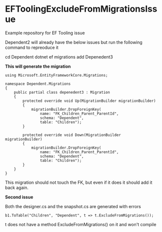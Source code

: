 # EFToolingExcludeFromMigrationsIssue
Example repository for EF Tooling issue

Dependent2 will already have the below issues but run the following command to repreoduce it


cd Dependent
dotnet ef migrations add Depenedent3



**This will generate the migration** 

    using Microsoft.EntityFrameworkCore.Migrations;

    namespace Dependent.Migrations
    {
        public partial class depenedent3 : Migration
        {
            protected override void Up(MigrationBuilder migrationBuilder)
            {
                migrationBuilder.DropForeignKey(
                    name: "FK_Children_Parent_ParentId",
                    schema: "Dependent",
                    table: "Children");
            }
    
            protected override void Down(MigrationBuilder migrationBuilder)
            {
                migrationBuilder.DropForeignKey(
                    name: "FK_Children_Parent_ParentId",
                    schema: "Dependent",
                    table: "Children");
            }
        }
    }


This migration should not touch the FK, but even if it does it should add it back again.

**Second issue**  

Both the designer.cs and the snapshot.cs are generated with errors

    b1.ToTable("Children", "Dependent", t => t.ExcludeFromMigrations());

t does not have a method ExcludeFromMigrations() on it and won't compile